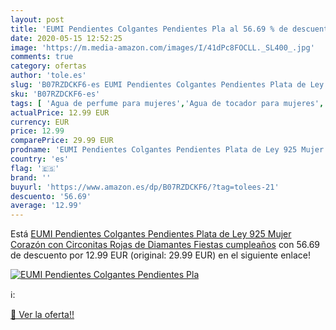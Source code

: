 ```yaml
---
layout: post
title: 'EUMI Pendientes Colgantes Pendientes Pla al 56.69 % de descuento'
date: 2020-05-15 12:52:25
image: 'https://m.media-amazon.com/images/I/41dPc8FOCLL._SL400_.jpg'
comments: true
category: ofertas
author: 'tole.es'
slug: 'B07RZDCKF6-es EUMI Pendientes Colgantes Pendientes Plata de Ley 925...'
sku: 'B07RZDCKF6-es'
tags: [ 'Agua de perfume para mujeres','Agua de tocador para mujeres','Almacenaje de adornos festivos','Almacenamiento y organización','Belleza','Fragancias para mujeres','Hogar y cocina','Instrumentos de percusión para niños','Instrumentos musicales para niños','Juguetes','Juguetes electrónicos','Juguetes y juegos','Perfumes y fragancias','Productos para el cuidado de la piel','Sets y juegos para el cuidado de la piel','Videojuegos para niños','de','ley','plata', ]
actualPrice: 12.99 EUR
currency: EUR
price: 12.99
comparePrice: 29.99 EUR
prodname: 'EUMI Pendientes Colgantes Pendientes Plata de Ley 925 Mujer Corazón con Circonitas Rojas de Diamantes  Fiestas  cumpleaños'
country: 'es'
flag: '🇪🇸'
brand: ''
buyurl: 'https://www.amazon.es/dp/B07RZDCKF6/?tag=tolees-21'
descuento: '56.69'
average: '12.99'
---
```


Está [EUMI Pendientes Colgantes Pendientes Plata de Ley 925 Mujer Corazón con Circonitas Rojas de Diamantes  Fiestas  cumpleaños](https://www.amazon.es/dp/B07RZDCKF6/?tag=tolees-21) con 56.69 de descuento por 12.99 EUR (original: 29.99 EUR) en el siguiente enlace!

[![EUMI Pendientes Colgantes Pendientes Pla](https://m.media-amazon.com/images/I/41dPc8FOCLL._SL400_.jpg)](https://www.amazon.es/dp/B07RZDCKF6/?tag=tolees-21)

ℹ️:


[🛒 Ver la oferta!!](https://www.amazon.es/dp/B07RZDCKF6/?tag=tolees-21)
